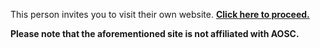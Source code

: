 This person invites you to visit their own website. **[Click here to proceed.](++RURL++)**

**Please note that the aforementioned site is not affiliated with AOSC.**
